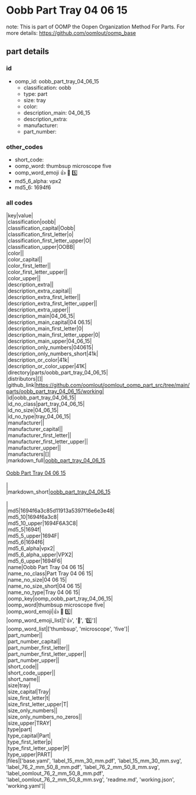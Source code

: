 # Oobb Part Tray 04 06 15  

note: This is part of OOMP the Oopen Organization Method For Parts. For more details: https://github.com/oomlout/oomp_base

##  part details





### id
* oomp_id: oobb_part_tray_04_06_15
  * classification: oobb
  * type: part
  * size: tray
  * color: 
  * description_main: 04_06_15
  * description_extra: 
  * manufacturer: 
  * part_number: 

### other_codes
* short_code: 
* oomp_word: thumbsup microscope five
* oomp_word_emoji :thumbsup: :microscope: :five:
* md5_6_alpha: vpx2
* md5_6: 1694f6

### all codes 
|key|value|  
|classification|oobb|  
|classification_capital|Oobb|  
|classification_first_letter|o|  
|classification_first_letter_upper|O|  
|classification_upper|OOBB|  
|color||  
|color_capital||  
|color_first_letter||  
|color_first_letter_upper||  
|color_upper||  
|description_extra||  
|description_extra_capital||  
|description_extra_first_letter||  
|description_extra_first_letter_upper||  
|description_extra_upper||  
|description_main|04_06_15|  
|description_main_capital|04 06.15|  
|description_main_first_letter|0|  
|description_main_first_letter_upper|0|  
|description_main_upper|04_06_15|  
|description_only_numbers|040615|  
|description_only_numbers_short|41k|  
|description_or_color|41k|  
|description_or_color_upper|41K|  
|directory|parts/oobb_part_tray_04_06_15|  
|distributors|[]|  
|github_link|https://github.com/oomlout/oomlout_oomp_part_src/tree/main/parts/oobb_part_tray_04_06_15/working|  
|id|oobb_part_tray_04_06_15|  
|id_no_class|part_tray_04_06_15|  
|id_no_size|04_06_15|  
|id_no_type|tray_04_06_15|  
|manufacturer||  
|manufacturer_capital||  
|manufacturer_first_letter||  
|manufacturer_first_letter_upper||  
|manufacturer_upper||  
|manufacturers|[]|  
|markdown_full|[oobb_part_tray_04_06_15](https://github.com/oomlout/oomlout_oomp_part_src/tree/main/parts/oobb_part_tray_04_06_15/working)<br>[](https://github.com/oomlout/oomlout_oomp_part_src/tree/main/parts/oobb_part_tray_04_06_15/working)<br>[Oobb Part Tray 04 06 15](https://github.com/oomlout/oomlout_oomp_part_src/tree/main/parts/oobb_part_tray_04_06_15/working)<br><br>|  
|markdown_short|[oobb_part_tray_04_06_15](https://github.com/oomlout/oomlout_oomp_part_src/tree/main/parts/oobb_part_tray_04_06_15/working)<br><br>|  
|md5|1694f6a3c85d11913a5397f16e6e3e48|  
|md5_10|1694f6a3c8|  
|md5_10_upper|1694F6A3C8|  
|md5_5|1694f|  
|md5_5_upper|1694F|  
|md5_6|1694f6|  
|md5_6_alpha|vpx2|  
|md5_6_alpha_upper|VPX2|  
|md5_6_upper|1694F6|  
|name|Oobb Part Tray 04 06 15|  
|name_no_class|Part Tray 04 06 15|  
|name_no_size|04 06 15|  
|name_no_size_short|04 06 15|  
|name_no_type|Tray 04 06 15|  
|oomp_key|oomp_oobb_part_tray_04_06_15|  
|oomp_word|thumbsup microscope five|  
|oomp_word_emoji|:thumbsup: :microscope: :five:|  
|oomp_word_emoji_list|[':thumbsup:', ':microscope:', ':five:']|  
|oomp_word_list|['thumbsup', 'microscope', 'five']|  
|part_number||  
|part_number_capital||  
|part_number_first_letter||  
|part_number_first_letter_upper||  
|part_number_upper||  
|short_code||  
|short_code_upper||  
|short_name||  
|size|tray|  
|size_capital|Tray|  
|size_first_letter|t|  
|size_first_letter_upper|T|  
|size_only_numbers||  
|size_only_numbers_no_zeros||  
|size_upper|TRAY|  
|type|part|  
|type_capital|Part|  
|type_first_letter|p|  
|type_first_letter_upper|P|  
|type_upper|PART|  
|files|['base.yaml', 'label_15_mm_30_mm.pdf', 'label_15_mm_30_mm.svg', 'label_76_2_mm_50_8_mm.pdf', 'label_76_2_mm_50_8_mm.svg', 'label_oomlout_76_2_mm_50_8_mm.pdf', 'label_oomlout_76_2_mm_50_8_mm.svg', 'readme.md', 'working.json', 'working.yaml']|  
